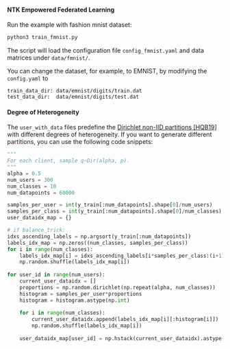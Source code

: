 #### NTK Empowered Federated Learning 

Run the example with fashion mnist dataset: 
```bash
python3 train_fmnist.py
```
The script will load the configuration file `config_fmnist.yaml` and data matrices under `data/fmnist/`. 

You can change the dataset, for example, to EMNIST, by modifying the `config.yaml` to 
```
train_data_dir: data/emnist/digits/train.dat
test_data_dir:  data/emnist/digits/test.dat
```

#### Degree of Heterogeneity

The `user_with_data` files predefine the [Dirichlet non-IID partitions [HQB19]](https://arxiv.org/abs/1909.06335)  with different degrees of heterogeneity.  If you want to generate different partitions, you can use the following code snippets:
```python
"""
For each client, sample q~Dir(alpha, p).
"""
alpha = 0.5
num_users = 300
num_classes = 10
num_datapoints = 60000

samples_per_user = int(y_train[:num_datapoints].shape[0]/num_users)
samples_per_class = int(y_train[:num_datapoints].shape[0]/num_classes)
user_dataidx_map = {}

# if balance_trick:
idxs_ascending_labels = np.argsort(y_train[:num_datapoints])
labels_idx_map = np.zeros((num_classes, samples_per_class))
for i in range(num_classes):
    labels_idx_map[i] = idxs_ascending_labels[i*samples_per_class:(i+1)*samples_per_class]
    np.random.shuffle(labels_idx_map[i])
    
for user_id in range(num_users):
    current_user_dataidx = []
    proportions = np.random.dirichlet(np.repeat(alpha, num_classes))
    histogram = samples_per_user*proportions
    histogram = histogram.astype(np.int)
    
    for i in range(num_classes):
        current_user_dataidx.append(labels_idx_map[i][:histogram[i]])
        np.random.shuffle(labels_idx_map[i])
        
    user_dataidx_map[user_id] = np.hstack(current_user_dataidx).astype(np.int).flatten()
``` 

